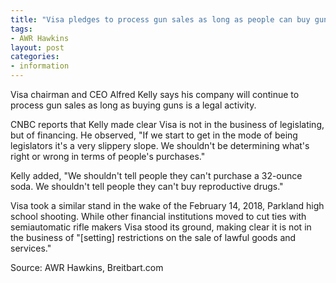 ```yaml
---
title: "Visa pledges to process gun sales as long as people can buy guns"
tags:
- AWR Hawkins
layout: post
categories:
- information
---
```


Visa chairman and CEO Alfred Kelly says his company will continue to process gun sales as long as buying guns is a legal activity.

CNBC reports that Kelly made clear Visa is not in the business of legislating, but of financing. He observed, "If we start to get in the mode of being legislators it's a very slippery slope. We shouldn't be determining what's right or wrong in terms of people's purchases."

Kelly added, "We shouldn't tell people they can't purchase a 32-ounce soda. We shouldn't tell people they can't buy reproductive drugs."

Visa took a similar stand in the wake of the February 14, 2018, Parkland high school shooting. While other financial institutions moved to cut ties with semiautomatic rifle makers Visa stood its ground, making clear it is not in the business of "\[setting\] restrictions on the sale of lawful goods and services."

Source: AWR Hawkins, Breitbart.com
